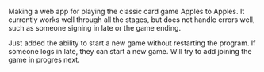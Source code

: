 Making a web app for playing the classic card game Apples to Apples. It currently works well through all the stages, but does not handle errors well, such as someone signing in late or the game ending.

Just added the ability to start a new game without restarting the program. If someone logs in late, they can start a new game. Will try to add joining the game in progres next.
